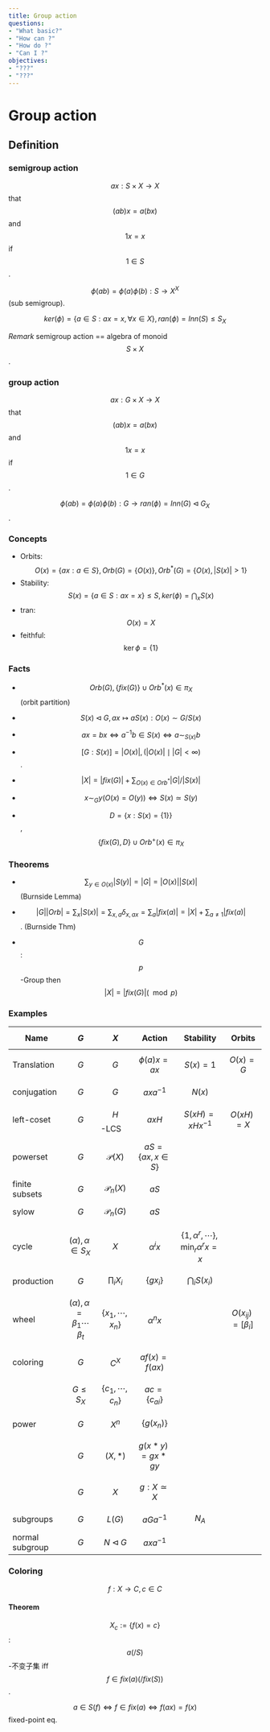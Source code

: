 ```yaml
---
title: Group action
questions:
- "What basic?"
- "How can ?"
- "How do ?"
- "Can I ?"
objectives:
- "???"
- "???"
---
```


# Group action

## Definition

### semigroup action

$$ax:S\times X\to X$$ that $$(ab)x=a(bx)$$ and $$1x=x$$ if $$1\in S$$.

$$\phi(ab)=\phi(a)\phi(b):S\to X^X$$ (sub semigroup).

$$ker(\phi)=\{a\in S: ax=x,\forall x\in X\}, ran(\phi)=Inn(S)\leq S_X$$

*Remark* semigroup action == algebra of monoid $$S\times X$$.

### group action

$$ax:G\times X\to X$$ that $$(ab)x=a(bx)$$ and $$1x=x$$ if $$1\in G$$.

$$\phi(ab)=\phi(a)\phi(b):G\to  ran(\phi)=Inn(G)\triangleleft G_X$$.



### Concepts

* Orbits: $$
O(x)=\{ax: a\in S\},Orb(G)=\{O(x)\}, Orb^*(G)=\{O(x), |S(x)|>1\}
$$
* Stability: $$
S(x)=\{a\in S: ax=x\}\leq S, ker(\phi)=\bigcap_xS(x)
$$
* tran: $$O(x)=X$$
* feithful: $$\ker\phi=\{1\}$$

### Facts

* $$Orb(G),\{fix(G)\}\cup Orb^*(x)\in\pi_X$$ (orbit partition)

* $$S(x)\triangleleft G, ax\mapsto aS(x):O(x)\sim G/S(x)$$

* $$ax=bx \iff a^{-1}b\in S(x) \iff a\sim_{S(x)} b$$

* $$
[G:S(x)]=|O(x)|, (|O(x)| \mid |G|<\infty)
$$.

* $$|X| = |fix(G)| + \sum_{O(x)\in Orb^*}|G|/|S(x)|$$

* $$x\sim_G y (O(x)=O(y)) \iff S(x)\simeq S(y)$$

* $$D=\{x:S(x)=\{1\}\}$$, $$\{fix(G), D\}\cup Orb^+(x)\in\pi_X$$

  

### Theorems

* $$
\sum_{y\in O(x)}|S(y)|=|G|=|O(x)||S(x)|
$$ (Burnside Lemma)

* $$
|G||Orb|=\sum_x|S(x)|=\sum_{x,a}\delta_{x,ax}=\sum_a|fix(a)|=|X|+\sum_{a\neq 1}|fix(a)|
$$. (Burnside Thm)

* $$G$$:$$p$$-Group then $$
|X|=|fix(G)| (\mod p)
$$

  

  

### Examples

| Name            | $$G$$                                    | $$X$$                  | Action             | Stability                                    | Orbits                |
| --------------- | -------------------------------------- | -------------------- | ------------------ | -------------------------------------------- | --------------------- |
| Translation     | $$G$$                                    | $$G$$                  | $$\phi(a)x=ax$$      | $$S(x)=1$$                                     | $$O(x)=G$$              |
| conjugation     | $$G$$                                    | $$G$$                  | $$axa^{-1}$$         | $$N(x)$$                                       |                       |
| left-coset      | $$G$$                                    | $$H$$-LCS              | $$axH$$              | $$S(xH)=xHx^{-1}$$                             | $$O(xH)=X$$             |
| powerset        | $$G$$                                    | $$\mathscr{P}(X)$$     | $$aS=\{ax,x\in S\}$$ |                                              |                       |
| finite subsets  | $$G$$                                    | $$\mathscr{P}_n(X)$$   | $$aS$$               |                                              |                       |
| sylow           | $$G$$                                    | $$\mathscr{P}_n(G)$$   | $$aS$$               |                                              |                       |
| cycle           | $$(\alpha),\alpha\in S_X$$               | $$X$$                  | $$\alpha^i x$$       | $$\{1,\alpha^r,\cdots\}, \min_r \alpha^r x=x$$ |                       |
| production      | $$G$$                                    | $$\prod_iX_i$$         | $$\{gx_i\}$$         | $$\bigcap_iS(x_i)$$                            |                       |
| wheel           | $$(\alpha),\alpha=\beta_1\cdots\beta_t$$ | $$\{x_1,\cdots,x_n\}$$ | $$\alpha^nx$$        |                                              | $$O(x_{ij})=[\beta_i]$$ |
| coloring        | $$G$$                                    | $$C^X$$                | $$af(x)=f(ax)$$      |                                              |                       |
|                 | $$G\leq S_X$$                            | $$\{c_1,\cdots,c_n\}$$ | $$ac=\{c_{ai}\}$$    |                                              |                       |
| power           | $$G$$                                    | $$X^n$$                | $$\{g(x_n)\}$$       |                                              |                       |
|                 | $$G$$                                    | $$(X,*)$$              | $$g(x*y)=gx*gy$$     |                                              |                       |
|                 | $$G$$                                    | $$X$$                  | $$g:X\simeq X$$      |                                              |                       |
| subgroups       | $$G$$                                    | $$L(G)$$               | $$aGa^{-1}$$         | $$N_A$$                                        |                       |
| normal subgroup | $$G$$                                    | $$N\triangleleft G$$   | $$axa^{-1}$$         |                                              |                       |



### Coloring

$$f:X\to C,c\in C$$

#### Theorem

$$X_{c}:=\{f(x)=c\}$$: $$a(/S)$$-不变子集 iff $$f\in fix(a)(/fix(S))$$.

$$a\in S(f) \iff f\in fix(a) \iff f(ax)=f(x)$$ fixed-point eq.

